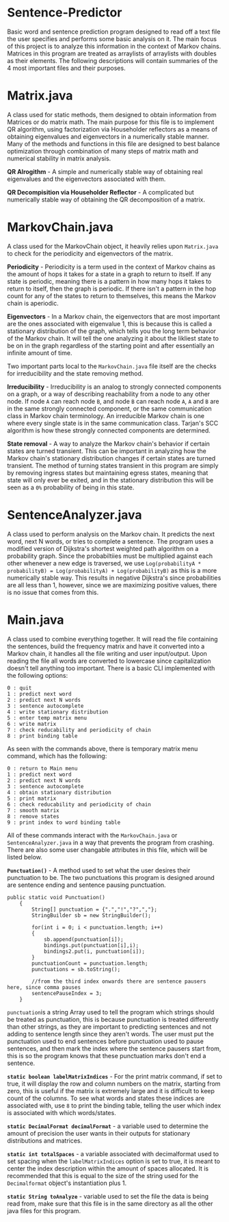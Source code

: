 # Sentence-Predictor
Basic word and sentence prediction program designed to read off a text file the user specifies and performs some basic analysis on it. The main focus of this project is to analyze this information in the context of Markov chains. Matrices in this program are treated as arraylists of arraylists with doubles as their elements. The following descriptions will contain summaries of the 4 most important files and their purposes.

# Matrix.java
A class used for static methods, them designed to obtain information from Matrices or do matrix math. The main purpose for this file is to implement QR algorithm, using factorization via Householder reflectors as a means of obtaining eigenvalues and eigenvectors in a numerically stable manner. Many of the methods and functions in this file are designed to best balance optimization through combination of many steps of matrix math and numerical stability in matrix analysis.

**QR Alrogithm** - A simple and numerically stable way of obtaining real eigenvalues and the eigenvectors associated with them.

**QR Decompisition via Householder Reflector** - A complicated but numerically stable way of obtaining the QR decomposition of a matrix.

# MarkovChain.java
A class used for the MarkovChain object, it heavily relies upon `Matrix.java` to check for the periodicity and eigenvectors of the matrix. 

**Periodicity** - Periodicity is a term used in the context of Markov chains as the amount of hops it takes for a state in a graph to return to itself. If any state is periodic, meaning there is a pattern in how many hops it takes to return to itself, then the graph is periodic. If there isn't a pattern in the hop count for any of the states to return to themselves, this means the Markov chain is aperiodic. 

**Eigenvectors** - In a Markov chain, the eigenvectors that are most important are the ones associated with eigenvalue 1, this is because this is called a stationary distribution of the graph, which tells you the long term behavior of the Markov chain. It will tell the one analyzing it about the likliest state to be on in the graph regardless of the starting point and after essentially an infinite amount of time. 

Two important parts local to the `MarkovChain.java` file itself are the checks for irreducibility and the state removing method.

**Irreducibility** - Irreducibility is an analog to strongly connected components on a graph, or a way of describing reachability from a node to any other node. If node `A` can reach  node `B`, and node `B` can reach node `A`, `A` and `B` are in the same strongly connected component, or the same communication class in Markov chain terminology. An irreducible Markov chain is one where every single state is in the same communication class. Tarjan's SCC algorithm is how these strongly connected components are determined.

**State removal** - A way to analyze the Markov chain's behavior if certain states are turned transient. This can be important in analyzing how the Markov chain's stationary distribution changes if certain states are turned transient. The method of turning states transient in this program are simply by removing ingress states but maintaining egress states, meaning that state will only ever be exited, and in the stationary distribution this will be seen as a `0%` probability of being in this state.

# SentenceAnalyzer.java
A class used to perform analysis on the Markov chain. It predicts the next word, next N words, or tries to complete a sentence. The program uses a modified version of Dijkstra's shortest weighted path algorithm on a probability graph. Since the probabiltiies must be multiplied against each other whenever a new edge is traversed, we use `Log(probabilityA * probabilityB) = Log(probabilityA) + Log(probabilityB)` as this is a more numerically stable way. This results in negative Dijkstra's since probabilities are all less than 1, however, since we are maximizing positive values, there is no issue that comes from this.

# Main.java
A class used to combine everything together. It will read the file containing the sentences, build the frequency matrix and have it converted into a Markov chain, it handles all the file writing and user input/output. Upon reading the file all words are converted to lowercase since capitalization doesn't tell anything too important. There is a basic CLI implemented with the following options:
```
0 : quit
1 : predict next word
2 : predict next N words
3 : sentence autocomplete
4 : write stationary distribution
5 : enter temp matrix menu
6 : write matrix
7 : check reducability and periodicity of chain
8 : print binding table
```
As seen with the commands above, there is temporary matrix menu command, which has the following:
```
0 : return to Main menu
1 : predict next word
2 : predict next N words
3 : sentence autocomplete
4 : obtain stationary distribution
5 : print matrix
6 : check reducability and periodicity of chain
7 : smooth matrix
8 : remove states
9 : print index to word binding table
```
All of these commands interact with the `MarkovChain.java` or `SentenceAnalyzer.java` in a way that prevents the program from crashing. There are also some user changable attributes in this file, which will be listed below.

**`Punctuation()`** - A method used to set what the user desires their punctuation to be. The two punctuations this program is designed around are sentence ending and sentence pausing punctuation.
```
public static void Punctuation()
    {
        String[] punctuation = {".","!","?",","};
        StringBuilder sb = new StringBuilder();
        
        for(int i = 0; i < punctuation.length; i++)
        {
            sb.append(punctuation[i]);
            bindings.put(punctuation[i],i);
            bindings2.put(i, punctuation[i]);
        }
        punctuationCount = punctuation.length;
        punctuations = sb.toString();

        //from the third index onwards there are sentence pausers here, since comma pauses
        sentencePauseIndex = 3;
    }
```
`punctuation`is a string Array used to tell the program which strings should be treated as punctuation, this is because punctuation is treated differently than other strings, as they are important to predicting sentences and not adding to sentence length since they aren't words. The user must put the punctuation used to end sentences before punctuation used to pause sentences, and then mark the index where the sentence pausers start from, this is so the program knows that these punctuation marks don't end a sentence.

**`static boolean labelMatrixIndices`** - For the print matrix command, if set to true, it will display the row and column numbers on the matrix, starting from zero, this is useful if the matrix is extremely large and it is difficult to keep count of the columns. To see what words and states these indices are associated with, use `8` to print the binding table, telling the user which index is associated with which words/states.

**`static DecimalFormat decimalFormat`** - a variable used to determine the amount of precision the user wants in their outputs for stationary distributions and matrices.

**`static int totalSpaces`** - a variable associated with decimalformat used to set spacing when the `labelMatrixIndices` option is set to true, it is meant to center the index description within the amount of spaces allocated. It is recommended that this is equal to the size of the string used for the `Decimalformat` object's instantiation plus 1.

**`static String toAnalyze`** - variable used to set the file the data is being read from, make sure that this file is in the same directory as all the other java files for this program.






